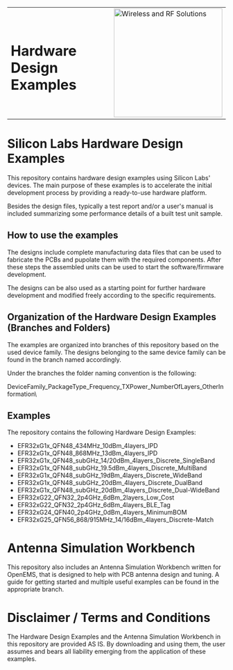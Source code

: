 <table border="0">
  <tr>
    <td align="left" valign="middle">
    <h1>Hardware Design Examples</h1>
  </td>
  <td align="left" valign="middle">
    <a href="https://www.silabs.com/wireless">
      <img src="http://pages.silabs.com/rs/634-SLU-379/images/WGX-transparent.png"  title="Wireless and RF Solutions" alt="Wireless and RF Solutions" width="250"/>
    </a>
  </td>
  </tr>
</table>

# Silicon Labs Hardware Design Examples #

This repository contains hardware design examples using Silicon Labs' devices. The main purpose of these examples is to accelerate the initial development process by providing a ready-to-use hardware platform.

Besides the design files, typically a test report and/or a user's manual is included summarizing some performance details of a built test unit sample.

## How to use the examples ##
The designs include complete manufacturing data files that can be used to fabricate the PCBs and pupolate them with the required components. After these steps the assembled units can be used to start the software/firmware development.

The designs can be also used as a starting point for further hardware development and modified freely according to the specific requirements.

## Organization of the Hardware Design Examples (Branches and Folders) ##
The examples are organized into branches of this repository based on the used device family. The designs belonging to the same device family can be found in the branch named accordingly.

Under the branches the folder naming convention is the following:

DeviceFamily_PackageType_Frequency_TXPower_NumberOfLayers_OtherInformation\


## Examples ##

The repository contains the following Hardware Design Examples:
- EFR32xG1x_QFN48_434MHz_10dBm_4layers_IPD
- EFR32xG1x_QFN48_868MHz_13dBm_4layers_IPD
- EFR32xG1x_QFN48_subGHz_14/20dBm_4layers_Discrete_SingleBand
- EFR32xG1x_QFN48_subGHz_19.5dBm_4layers_Discrete_MultiBand
- EFR32xG1x_QFN48_subGHz_19dBm_4layers_Discrete_WideBand
- EFR32xG1x_QFN48_subGHz_20dBm_4layers_Discrete_DualBand
- EFR32xG1x_QFN48_subGHz_20dBm_4layers_Discrete_Dual-WideBand
- EFR32xG22_QFN32_2p4GHz_6dBm_2layers_Low_Cost
- EFR32xG22_QFN32_2p4GHz_6dBm_4layers_BLE_Tag
- EFR32xG24_QFN40_2p4GHz_0dBm_4layers_MinimumBOM
- EFR32xG25_QFN56_868/915MHz_14/16dBm_4layers_Discrete-Match

# Antenna Simulation Workbench

This repository also includes an Antenna Simulation Workbench written for OpenEMS, that is designed to help with PCB antenna design and tuning. A guide for getting started and multiple useful examples can be found in the appropriate branch.

# Disclaimer / Terms and Conditions ##

The Hardware Design Examples and the Antenna Simulation Workbench in this repository are provided AS IS. By downloading and using them, the user assumes and bears all liability emerging from the application of these examples.